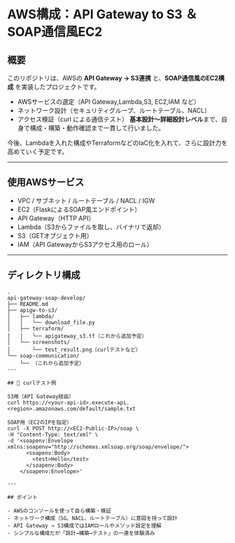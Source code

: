 
# AWS構成：API Gateway to S3 ＆ SOAP通信風EC2

## 概要

このリポジトリは、AWSの **API Gateway → S3連携** と、**SOAP通信風のEC2構成** を実装したプロジェクトです。

- AWSサービスの選定（API Gateway,Lambda,S3, EC2,IAM など）
- ネットワーク設計（セキュリティグループ、ルートテーブル、NACL）
- アクセス検証（curl による通信テスト）
**基本設計～詳細設計レベル**まで、自身で構成・構築・動作確認まで一貫して行いました。

今後、Lambdaを入れた構成やTerraformなどのIaC化を入れて、さらに設計力を高めていく予定です。

---

## 使用AWSサービス

- VPC / サブネット / ルートテーブル / NACL / IGW
- EC2（FlaskによるSOAP風エンドポイント）
- API Gateway（HTTP API）
- Lambda（S3からファイルを取し、バイナリで返却）
- S3（GETオブジェクト用）
- IAM（API GatewayからS3アクセス用のロール）

---

## ディレクトリ構成

```
.
api-gateway-soap-develop/
├── README.md
├── apigw-to-s3/
│   ├── lambda/
│   │   └── download_file.py
│   ├── terraform/
│   │   └── apigateway_s3.tf（これから追加予定）
│   └── screenshots/
│       └── test_result.png（curlテストなど）
└── soap-communication/
    └── （これから追加予定）
---

## 🔗 curlテスト例

S3用（API Gateway経由）
curl https://<your-api-id>.execute-api.<region>.amazonaws.com/default/sample.txt

SOAP用（EC2のIPを指定）
curl -X POST http://<EC2-Public-IP>/soap \
-H "Content-Type: text/xml" \
-d '<soapenv:Envelope xmlns:soapenv="http://schemas.xmlsoap.org/soap/envelope/">
      <soapenv:Body>
        <test>Hello</test>
      </soapenv:Body>
    </soapenv:Envelope>'

---

## ポイント

- AWSのコンソールを使って自ら構築・検証
- ネットワーク構成（SG、NACL、ルートテーブル）に意図を持って設計
- API Gateway → S3構成ではIAMロールやメソッド設定を理解
- シンプルな構成だが「設計→構築→テスト」の一連を体験済み

